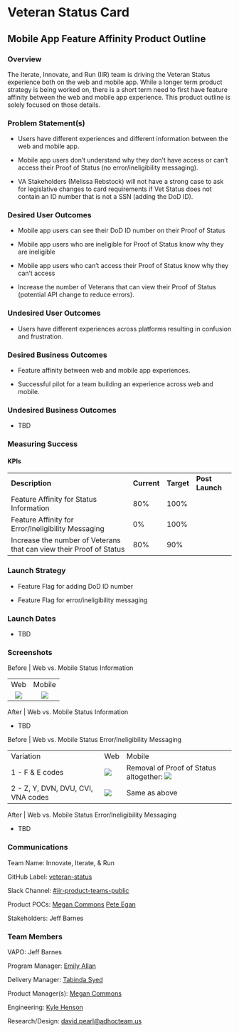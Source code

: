 # Veteran Status Card
## Mobile App Feature Affinity Product Outline


### Overview

The Iterate, Innovate, and Run (IIR) team is driving the Veteran Status experience both on the web and mobile app. While a longer term product strategy is being worked on, there is a short term need to first have feature affinity between the web and mobile app experience. This product outline is solely focused on those details.


### Problem Statement(s)

- Users have different experiences and different information between the web and mobile app.

- Mobile app users don’t understand why they don’t have access or can’t access their Proof of Status (no error/ineligibility messaging).

- VA Stakeholders (Melissa Rebstock) will not have a strong case to ask for legislative changes to card requirements if Vet Status does not contain an ID number that is not a SSN (adding the DoD ID).


### Desired User Outcomes

- Mobile app users can see their DoD ID number on their Proof of Status

- Mobile app users who are ineligible for Proof of Status know why they are ineligible

- Mobile app users who can’t access their Proof of Status know why they can’t access

- Increase the number of Veterans that can view their Proof of Status (potential API change to reduce errors).


### Undesired User Outcomes

- Users have different experiences across platforms resulting in confusion and frustration.


### Desired Business Outcomes

- Feature affinity between web and mobile app experiences.

- Successful pilot for a team building an experience across web and mobile.


### Undesired Business Outcomes

- TBD


### Measuring Success

#### KPIs

|                                                                     |             |            |                 |
| ------------------------------------------------------------------- | ----------- | ---------- | --------------- |
| **Description**                                                     | **Current** | **Target** | **Post Launch** |
| Feature Affinity for Status Information                             | 80%         | 100%       |                 |
| Feature Affinity for Error/Ineligibility Messaging                  | 0%          | 100%       |                 |
| Increase the number of Veterans that can view their Proof of Status | 80%         | 90%        |                 |


### Launch Strategy 

- Feature Flag for adding DoD ID number

- Feature Flag for error/ineligibility messaging


### Launch Dates

- TBD


### Screenshots

Before | Web vs. Mobile Status Information

|                                                                                                                                                                                                                                             |                                                                                                                                                                                                                                            |
| :-----------------------------------------------------------------------------------------------------------------------------------------------------------------------------------------------------------------------------------------: | :----------------------------------------------------------------------------------------------------------------------------------------------------------------------------------------------------------------------------------------: |
|                                                                                                                     Web                                                                                                                     |                                                                                                                   Mobile                                                                                                                   |
| ![](https://lh7-rt.googleusercontent.com/docsz/AD_4nXfIrURVnjvWgyw5rs2KjFNV9uyszAKWOXSD9q--vznQTiESFyZGNlfVYjvLFlpNq9WELQ0g_dnGVKuwfSq-IiWaeF8ctvlumRmgIEsk1WV-JGJuGWrFq0dVIvltU4KYm8SB0IMqEkbSic1hpJ07uqksBTNT?key=dnUrnrCY036e-0TiBIPVCA) | ![](https://lh7-rt.googleusercontent.com/docsz/AD_4nXeBfTjboxNOK_6_WqyAo16RcW5v6XuUgItoFPJAknQXIGfIcCnlUXORfU5hh2M1upxHlpmEevS8A9JLYiMDpbI-BLeX4tjY2CQQoZYJxQ22efxnfPWPz3pUN98TBBbWE6UP4SNQKnul72Z_IGPLhvbBLAA?key=7ZRGJik9DMl_m3QFL33zqA) |

After | Web vs. Mobile Status Information

- TBD

Before | Web vs. Mobile Status Error/Ineligibility Messaging

|                                    |                                                                                                                                                                                                                                             |                                                                                                                                                                                                                                                                                    |
| ---------------------------------- | ------------------------------------------------------------------------------------------------------------------------------------------------------------------------------------------------------------------------------------------- | ---------------------------------------------------------------------------------------------------------------------------------------------------------------------------------------------------------------------------------------------------------------------------------- |
| Variation                          | Web                                                                                                                                                                                                                                         | Mobile                                                                                                                                                                                                                                                                             |
| 1 - F & E codes                    | ![](https://lh7-rt.googleusercontent.com/docsz/AD_4nXd3AQMiAKP0FYYFRBN24Xl7r7tmOt_nHcH02S0Ngnx4hSVep1zlnkGC3D3ObbT0mHyebJ3QPjdONQBnC3B3ssizsKHeyq9uBTgY8sGI0RmOqwhS9a8oLEs8tVlDanXIDfoq6Myur5w-ondVOYcqg1Y0cohr?key=7ZRGJik9DMl_m3QFL33zqA) | Removal of Proof of Status altogether: ![](https://lh7-rt.googleusercontent.com/docsz/AD_4nXfBd09ovYuQa2D0ZttNfjdFe2y8p4_7RDxuWW2ymI0W-BWE9EhgTsc-2vTEs4yHQAEFNrHJxtNPulfzJKud_N-AceX3ykfxTw7gfmQX7FpP9BqIkckq8GlzzMJ2hblp3_XkoZzCQP6v6SW0zFl4G7sbQGve?key=7ZRGJik9DMl_m3QFL33zqA) |
| 2 - Z, Y, DVN, DVU, CVI, VNA codes | ![](https://lh7-rt.googleusercontent.com/docsz/AD_4nXdPpjplsn0WjK4tlphOM5aWtasbEVpm7BaTxVakOmNYmNQGruN77uU0Wr0IAlj_F_r2mMsqR_ZCIScRBLZjVKH_67cLMWWl6omWHf1l_IybOYVyyBRLpIZOIMZKKZoA8VeVDBzoH-NvvvHxDak4YGV9HcQC?key=7ZRGJik9DMl_m3QFL33zqA) | Same as above                                                                                                                                                                                                                                                                      |

After | Web vs. Mobile Status Error/Ineligibility Messaging

- TBD


### Communications

Team Name: Innovate, Iterate, & Run

GitHub Label: [veteran-status](https://github.com/department-of-veterans-affairs/va.gov-team/tree/master/products/veteran-status)

Slack Channel: [#iir-product-teams-public](https://dsva.slack.com/archives/C05RJS5DANT)

Product POCs: [Megan Commons](mailto:megan.commons@oddball.io) [Pete Egan](mailto:peter.egan@oddball.io)

Stakeholders: Jeff Barnes


### Team Members

VAPO: Jeff Barnes

Program Manager: [Emily Allan](mailto:emily@oddball.io)

Delivery Manager: [Tabinda Syed](mailto:tabinda.syed@oddball.io)

Product Manager(s): [Megan Commons](mailto:megan.commons@oddball.io)

Engineering: [Kyle Henson](mailto:kyle.henson@oddball.io) 

Research/Design: <david.pearl@adhocteam.us>
